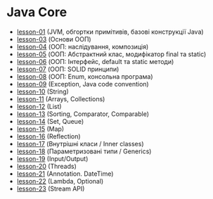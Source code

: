 # Java Core 

* [lesson-01](https://github.com/Jozroker/Java/tree/lesson-01)  (JVM, обгортки примітивів, базові конструкції Java)
* [lesson-03](https://github.com/Jozroker/Java/tree/lesson-03)  (Основи ООП)
* [lesson-04](https://github.com/Jozroker/Java/tree/lesson-04)  (ООП: наслідування, композиція)
* [lesson-05](https://github.com/Jozroker/Java/tree/lesson-05)  (ООП: Абстрактний клас, модифікатор final та static)
* [lesson-06](https://github.com/Jozroker/Java/tree/lesson-06)  (ООП: Інтерфейс, default та static методи)
* [lesson-07](https://github.com/Jozroker/Java/tree/lesson-07)  (ООП: SOLID принципи)
* [lesson-08](https://github.com/Jozroker/Java/tree/lesson-08)  (ООП: Enum, консольна програма)
* [lesson-09](https://github.com/Jozroker/Java/tree/lesson-09)  (Exception, Java code convention)
* [lesson-10](https://github.com/Jozroker/Java/tree/lesson-10)  (String)
* [lesson-11](https://github.com/Jozroker/Java/tree/lesson-11)  (Arrays, Collections)
* [lesson-12](https://github.com/Jozroker/Java/tree/lesson-12)  (List)
* [lesson-13](https://github.com/Jozroker/Java/tree/lesson-13)  (Sorting, Comparator, Comparable)
* [lesson-14](https://github.com/Jozroker/Java/tree/lesson-14)  (Set, Queue)
* [lesson-15](https://github.com/Jozroker/Java/tree/lesson-15)  (Map)
* [lesson-16](https://github.com/Jozroker/Java/tree/lesson-16)  (Reflection)
* [lesson-17](https://github.com/Jozroker/Java/tree/lesson-17)  (Внутрішні класи / Inner classes)
* [lesson-18](https://github.com/Jozroker/Java/tree/lesson-18)  (Параметризовані типи / Generics)
* [lesson-19](https://github.com/Jozroker/Java/tree/lesson-19)  (Input/Output)
* [lesson-20](https://github.com/Jozroker/Java/tree/lesson-20)  (Threads)
* [lesson-21](https://github.com/Jozroker/Java/tree/lesson-21)  (Annotation. DateTime)
* [lesson-22](https://github.com/Jozroker/Java/tree/lesson-22)  (Lambda, Optional)
* [lesson-23](https://github.com/Jozroker/Java/tree/lesson-23)  (Stream API)